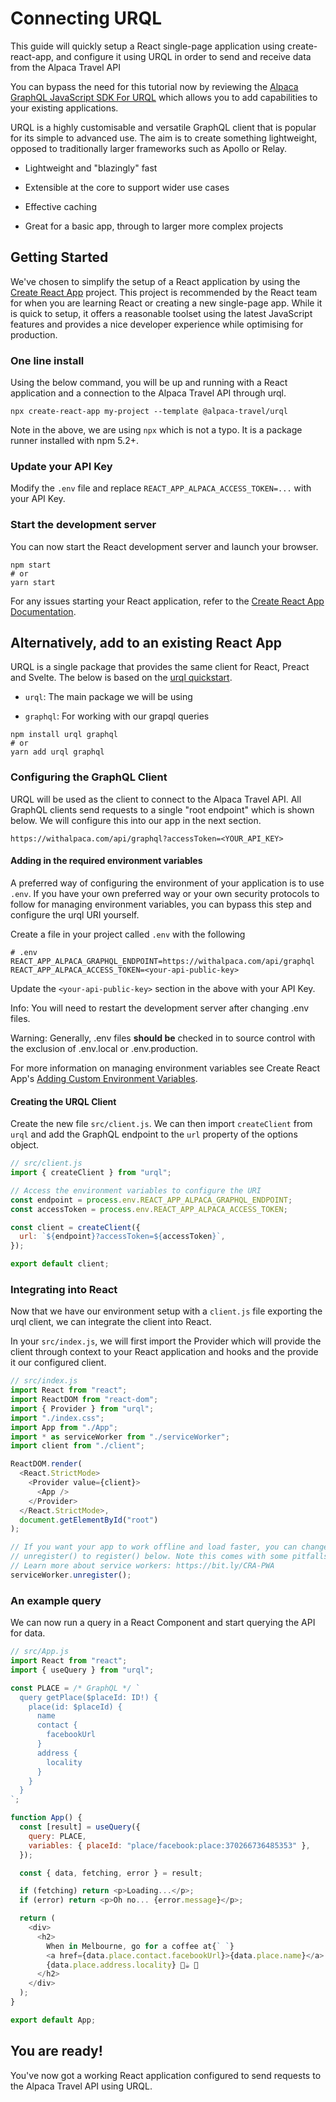 # Connecting URQL

This guide will quickly setup a React single-page application using
create-react-app, and configure it using URQL in order to send and receive data
from the Alpaca Travel API

You can bypass the need for this tutorial now by reviewing the
[Alpaca GraphQL JavaScript SDK For URQL](https://github.com/AlpacaTravel/graph-sdk/tree/develop/packages/urql)
which allows you to add capabilities to your existing applications.

URQL is a highly customisable and versatile GraphQL client that is popular for
its simple to advanced use. The aim is to create something lightweight, opposed
to traditionally larger frameworks such as Apollo or Relay.

- Lightweight and "blazingly" fast

- Extensible at the core to support wider use cases

- Effective caching

- Great for a basic app, through to larger more complex projects

## Getting Started

We've chosen to simplify the setup of a React application by using the
[Create React App](https://github.com/facebook/create-react-app) project. This
project is recommended by the React team for when you are learning React or
creating a new single-page app. While it is quick to setup, it offers a
reasonable toolset using the latest JavaScript features and provides a nice
developer experience while optimising for production.

### One line install

Using the below command, you will be up and running with a React application and
a connection to the Alpaca Travel API through urql.

```shell
npx create-react-app my-project --template @alpaca-travel/urql
```

Note in the above, we are using `npx` which is not a typo. It is a package
runner installed with npm 5.2+.

### Update your API Key

Modify the `.env` file and replace `REACT_APP_ALPACA_ACCESS_TOKEN=...` with your
API Key.

### Start the development server

You can now start the React development server and launch your browser.

```shell
npm start
# or
yarn start
```

For any issues starting your React application, refer to the
[Create React App Documentation](https://github.com/facebook/create-react-app).

## Alternatively, add to an existing React App

URQL is a single package that provides the same client for React, Preact and
Svelte. The below is based on the
[urql quickstart](https://formidable.com/open-source/urql/docs/).

- `urql`: The main package we will be using

- `graphql`: For working with our grapql queries

```shell
npm install urql graphql
# or
yarn add urql graphql
```

### Configuring the GraphQL Client

URQL will be used as the client to connect to the Alpaca Travel API. All GraphQL
clients send requests to a single "root endpoint" which is shown below. We will
configure this into our app in the next section.

`https://withalpaca.com/api/graphql?accessToken=<YOUR_API_KEY>`

#### Adding in the required environment variables

A preferred way of configuring the environment of your application is to use
`.env`. If you have your own preferred way or your own security protocols to
follow for managing environment variables, you can bypass this step and
configure the urql URI yourself.

Create a file in your project called `.env` with the following

    # .env
    REACT_APP_ALPACA_GRAPHQL_ENDPOINT=https://withalpaca.com/api/graphql
    REACT_APP_ALPACA_ACCESS_TOKEN=<your-api-public-key>

Update the `<your-api-public-key>` section in the above with your API Key.

Info: You will need to restart the development server after changing .env files.

Warning: Generally, .env files <strong>should be</strong> checked in to source
control with the exclusion of .env.local or .env.production.

For more information on managing environment variables see Create React App's
[Adding Custom Environment Variables](https://create-react-app.dev/docs/adding-custom-environment-variables/).

#### Creating the URQL Client

Create the new file `src/client.js`. We can then import `createClient` from
`urql` and add the GraphQL endpoint to the `url` property of the options object.

```javascript
// src/client.js
import { createClient } from "urql";

// Access the environment variables to configure the URI
const endpoint = process.env.REACT_APP_ALPACA_GRAPHQL_ENDPOINT;
const accessToken = process.env.REACT_APP_ALPACA_ACCESS_TOKEN;

const client = createClient({
  url: `${endpoint}?accessToken=${accessToken}`,
});

export default client;
```

### Integrating into React

Now that we have our environment setup with a `client.js` file exporting the
urql client, we can integrate the client into React.

In your `src/index.js`, we will first import the Provider which will provide the
client through context to your React application and hooks and the provide it
our configured client.

```javascript
// src/index.js
import React from "react";
import ReactDOM from "react-dom";
import { Provider } from "urql";
import "./index.css";
import App from "./App";
import * as serviceWorker from "./serviceWorker";
import client from "./client";

ReactDOM.render(
  <React.StrictMode>
    <Provider value={client}>
      <App />
    </Provider>
  </React.StrictMode>,
  document.getElementById("root")
);

// If you want your app to work offline and load faster, you can change
// unregister() to register() below. Note this comes with some pitfalls.
// Learn more about service workers: https://bit.ly/CRA-PWA
serviceWorker.unregister();
```

### An example query

We can now run a query in a React Component and start querying the API for data.

```javascript
// src/App.js
import React from "react";
import { useQuery } from "urql";

const PLACE = /* GraphQL */ `
  query getPlace($placeId: ID!) {
    place(id: $placeId) {
      name
      contact {
        facebookUrl
      }
      address {
        locality
      }
    }
  }
`;

function App() {
  const [result] = useQuery({
    query: PLACE,
    variables: { placeId: "place/facebook:place:370266736485353" },
  });

  const { data, fetching, error } = result;

  if (fetching) return <p>Loading...</p>;
  if (error) return <p>Oh no... {error.message}</p>;

  return (
    <div>
      <h2>
        When in Melbourne, go for a coffee at{` `}
        <a href={data.place.contact.facebookUrl}>{data.place.name}</a> in{` `}
        {data.place.address.locality} 🦙☕ 🚀
      </h2>
    </div>
  );
}

export default App;
```

## You are ready!

You've now got a working React application configured to send requests to the
Alpaca Travel API using URQL.
